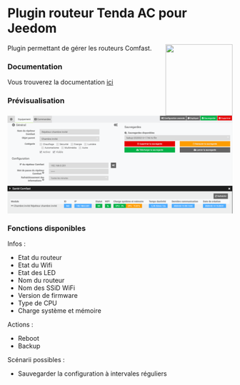 # Plugin routeur Tenda AC pour Jeedom

<img src="../images/comfast_icon.png" align="right" height="160" width="150">

Plugin permettant de gérer les routeurs Comfast.


### Documentation

Vous trouverez la documentation [ici](https://github.com/Flobul/Jeedom-Comfast/tree/master/docs/fr_FR/index.md)


### Prévisualisation

<img src="docs/images/comfast_screenshot1.png" align="center">

<img src="docs/images/comfast_screenshot2.png" align="center">


### Fonctions disponibles

Infos :
* Etat du routeur
* Etat du Wifi
* Etat des LED
* Nom du routeur
* Nom des SSiD WiFi
* Version de firmware
* Type de CPU
* Charge système et mémoire

Actions :
* Reboot
* Backup

Scénarii possibles :
* Sauvegarder la configuration à intervales réguliers
